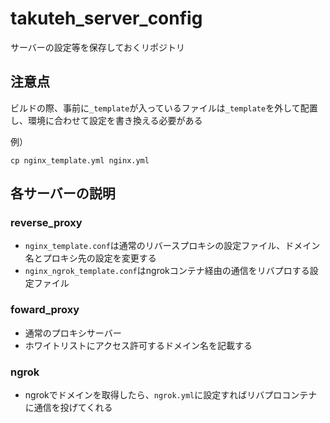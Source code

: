 # takuteh_server_config
サーバーの設定等を保存しておくリポジトリ  
## 注意点    
ビルドの際、事前に`_template`が入っているファイルは`_template`を外して配置し、環境に合わせて設定を書き換える必要がある  

例）
```shell 
cp nginx_template.yml nginx.yml
```

## 各サーバーの説明  
### reverse_proxy
- `nginx_template.conf`は通常のリバースプロキシの設定ファイル、ドメイン名とプロキシ先の設定を変更する
- `nginx_ngrok_template.conf`はngrokコンテナ経由の通信をリバプロする設定ファイル

### foward_proxy
- 通常のプロキシサーバー
- ホワイトリストにアクセス許可するドメイン名を記載する

### ngrok
- ngrokでドメインを取得したら、`ngrok.yml`に設定すればリバプロコンテナに通信を投げてくれる
